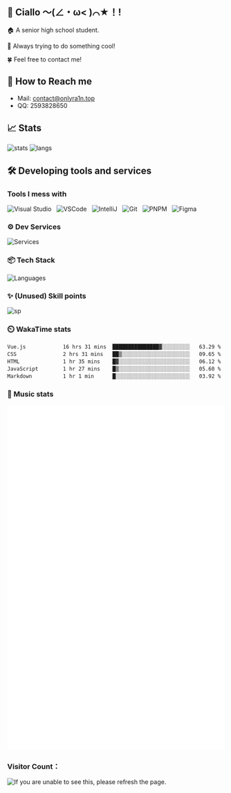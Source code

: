 ## 👋 Ciallo ～(∠・ω< )⌒★！!

🏠 A senior high school student.

🚀 Always trying to do something cool!

🍀 Feel free to contact me!

## 📱 How to Reach me

- Mail: [contact@onlyra1n.top](mailto:contact@onlyra1n.top)
- QQ: 2593828650

## 📈 Stats

![stats](https://github-readme-stats.vercel.app/api?username=hexadecimal233&theme=dracula&show_icons=true)
![langs](https://github-readme-stats.vercel.app/api/top-langs/?username=hexadecimal233&theme=dracula&layout=compact)

## 🛠️ Developing tools and services

### Tools I mess with

![Visual Studio](https://img.shields.io/badge/Editor-Visual_Studio-white?style=flat-square&logo=visualstudio&color=4abf8a)
&nbsp;
![VSCode](https://img.shields.io/badge/Editor-Visual_Studio_Code-white?style=flat-square&logo=visualstudiocode&color=4abf8a)
&nbsp;
![IntelliJ](https://img.shields.io/badge/Editor-IntelliJ-white?style=flat-square&logo=IntelliJ+IDEA&color=4abf8a)
&nbsp;
![Git](https://img.shields.io/badge/VCS-Git-white?style=flat-square&logo=git&color=4abf8a)
&nbsp;
![PNPM](https://img.shields.io/badge/NodeJS-PNPM-white?style=flat-square&logo=npm&color=4abf8a)
&nbsp;
![Figma](https://img.shields.io/badge/Collab-Figma-white?style=flat-square&logo=npm&color=4abf8a)
&nbsp;

### ⚙ Dev Services

![Services](https://skillicons.dev/icons?i=github,vercel,cloudflare,gradle,githubactions)

### 📦 Tech Stack

![Languages](https://skillicons.dev/icons?i=java,html,css,js,typescript,vue,py,cs)

### ✨ (Unused) Skill points

![sp](https://skillicons.dev/icons?i=gcp,nginx,mongodb,blender,cpp,cmake,godot,ae,ps,pr,unity,rust,mysql)

### ⏲️ WakaTime stats

<!--START_SECTION:waka-->

```txt
Vue.js            16 hrs 31 mins  ███████████████▓░░░░░░░░░   63.29 %
CSS               2 hrs 31 mins   ██▒░░░░░░░░░░░░░░░░░░░░░░   09.65 %
HTML              1 hr 35 mins    █▓░░░░░░░░░░░░░░░░░░░░░░░   06.12 %
JavaScript        1 hr 27 mins    █▒░░░░░░░░░░░░░░░░░░░░░░░   05.60 %
Markdown          1 hr 1 min      █░░░░░░░░░░░░░░░░░░░░░░░░   03.92 %
```

<!--END_SECTION:waka-->

### 🎵 Music stats

![netease](https://github.com/hexadecimal233/netease-cloud-music-card/blob/main/card.svg)

<h3>Visitor Count：</h3>
<img src="https://moe-counter.glitch.me/get/@6475578645547358?theme=moebooru" alt="If you are unable to see this, please refresh the page.">
